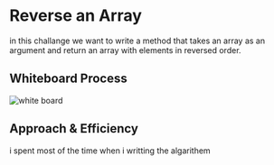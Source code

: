 # Reverse an Array
in this challange we want to write a method that takes an array as an argument and return an array with elements in reversed order.

## Whiteboard Process
![white board](https://Tamara97-b.github.io/data-structures-and-algorithms-java401/array-reverse/array-reverse.PNG?raw=true)

## Approach & Efficiency
i spent most of the time when i writting the algarithem
